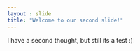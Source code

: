 ```yaml
---
layout : slide
title: "Welcome to our second slide!"
---
```

I have a second thought, but still its a test :)

